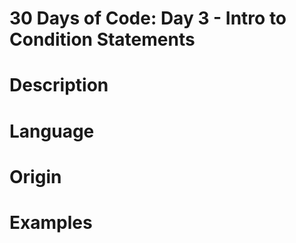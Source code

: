 # 30 Days of Code: Day 3 - Intro to Condition Statements

# Description

# Language

# Origin

# Examples